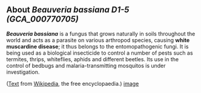 About *Beauveria bassiana D1-5 (GCA\_000770705)* 
------------------------------------------------



***Beauveria bassiana*** is a fungus that grows naturally in soils
throughout the world and acts as a parasite on various arthropod
species, causing **white muscardine disease**; it thus belongs to the
entomopathogenic fungi. It is being used as a biological insecticide to
control a number of pests such as termites, thrips, whiteflies, aphids
and different beetles. Its use in the control of bedbugs and
malaria-transmitting mosquitos is under investigation.

([Text](http://en.wikipedia.org/wiki/Beauveria_bassiana) from
[Wikipedia](http://en.wikipedia.org/), the free encyclopaedia.)
[image](https://commons.wikimedia.org/wiki/File:Beauveria.jpg)
